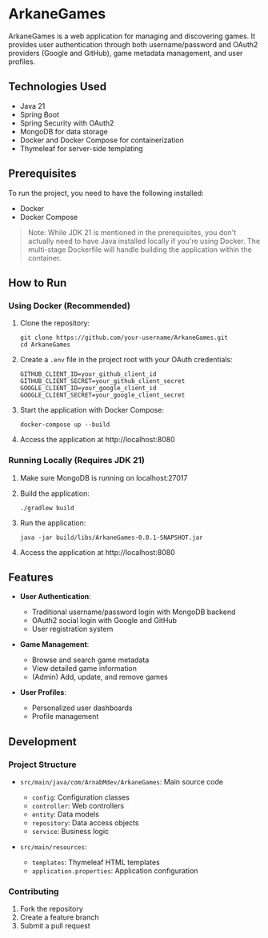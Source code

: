 # ArkaneGames

ArkaneGames is a web application for managing and discovering games. It provides user authentication through both username/password and OAuth2 providers (Google and GitHub), game metadata management, and user profiles.

## Technologies Used

- Java 21
- Spring Boot
- Spring Security with OAuth2
- MongoDB for data storage
- Docker and Docker Compose for containerization
- Thymeleaf for server-side templating

## Prerequisites

To run the project, you need to have the following installed:
- Docker
- Docker Compose

> Note: While JDK 21 is mentioned in the prerequisites, you don't actually need to have Java installed locally if you're using Docker. The multi-stage Dockerfile will handle building the application within the container.

## How to Run

### Using Docker (Recommended)

1. Clone the repository:
   ```
   git clone https://github.com/your-username/ArkaneGames.git
   cd ArkaneGames
   ```

2. Create a `.env` file in the project root with your OAuth credentials:
   ```
   GITHUB_CLIENT_ID=your_github_client_id
   GITHUB_CLIENT_SECRET=your_github_client_secret
   GOOGLE_CLIENT_ID=your_google_client_id
   GOOGLE_CLIENT_SECRET=your_google_client_secret
   ```

3. Start the application with Docker Compose:
   ```
   docker-compose up --build
   ```

4. Access the application at http://localhost:8080

### Running Locally (Requires JDK 21)

1. Make sure MongoDB is running on localhost:27017

2. Build the application:
   ```
   ./gradlew build
   ```

3. Run the application:
   ```
   java -jar build/libs/ArkaneGames-0.0.1-SNAPSHOT.jar
   ```

4. Access the application at http://localhost:8080

## Features

- **User Authentication**:
  - Traditional username/password login with MongoDB backend
  - OAuth2 social login with Google and GitHub
  - User registration system

- **Game Management**:
  - Browse and search game metadata
  - View detailed game information
  - (Admin) Add, update, and remove games

- **User Profiles**:
  - Personalized user dashboards
  - Profile management

## Development

### Project Structure

- `src/main/java/com/ArnabMdev/ArkaneGames`: Main source code
  - `config`: Configuration classes
  - `controller`: Web controllers
  - `entity`: Data models
  - `repository`: Data access objects
  - `service`: Business logic

- `src/main/resources`:
  - `templates`: Thymeleaf HTML templates
  - `application.properties`: Application configuration

### Contributing

1. Fork the repository
2. Create a feature branch
3. Submit a pull request

